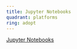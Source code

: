```yaml
---
title: Jupyter Notebooks
quadrant: platforms
ring: adopt
---
```


[Jupyter Notebooks](https://jupyter.org/)
